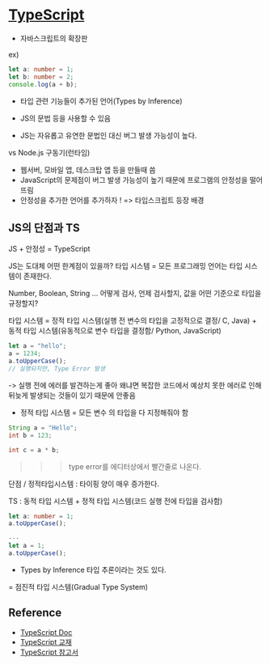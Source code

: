 # [TypeScript](https://www.typescriptlang.org/ko/)

- 자바스크립트의 확장판

ex)

```ts
let a: number = 1;
let b: number = 2;
console.log(a + b);
```

- 타입 관련 기능들이 추가된 언어(Types by Inference)
- JS의 문법 등을 사용할 수 있음

- JS는 자유롭고 유연한 문법인 대신 버그 발생 가능성이 높다.

vs Node.js 구동기(런타임)

- 웹서버, 모바일 앱, 데스크탑 앱 등을 만들때 씀
- JavaScript의 문제점이 버그 발생 가능성이 높기 때문에 프로그램의 안정성을 떨어뜨림
- 안정성을 추가한 언어를 추가하자 ! => 타입스크립트 등장 배경

## JS의 단점과 TS

JS + 안정성 = TypeScript

JS는 도대체 어떤 한계점이 있을까?
타입 시스템 = 모든 프로그래밍 언어는 타입 시스템이 존재한다.

Number, Boolean, String ...
어떻게 검사, 언제 검사할지, 값을 어떤 기준으로 타입을 규정할지?

타입 시스템 = 정적 타입 시스템(실행 전 변수의 타입을 고정적으로 결정/ C, Java) + 동적 타입 시스템(유동적으로 변수 타입을 결정함/ Python, JavaScript)

```js
let a = "hello";
a = 1234;
a.toUpperCase();
// 실행되지만, Type Error 발생
```

-> 실행 전에 에러를 발견하는게 좋아 왜냐면 복잡한 코드에서 예상치 못한 에러로 인해 뒤늦게 발생되는 것들이 있기 때문에 안좋음

- 정적 타입 시스템 = 모든 변수 의 타입을 다 지정해줘야 함

```java
String a = "Hello";
int b = 123;

int c = a * b;
```

> > > type error를 에디터상에서 빨간줄로 나온다.

단점 / 정적타입시스템 : 타이핑 양이 매우 증가한다.

TS : 동적 타입 시스템 + 정적 타입 시스템(코드 실행 전에 타입을 검사함)

```ts
let a: number = 1;
a.toUpperCase();

---
let a = 1;
a.toUpperCase();
```

- Types by Inference 타입 추론이라는 것도 있다.

= 점진적 타입 시스템(Gradual Type System)

## Reference

- [TypeScript Doc](https://www.typescriptlang.org/ko/docs/)
- [TypeScript 교재](https://ts.winterlood.com/)
- [TypeScript 참고서](https://joshua1988.github.io/ts/intro.html#%EC%B1%85%EC%9C%BC%EB%A1%9C-%EB%8D%94-%EC%9E%90%EC%84%B8%ED%9E%88-%EB%B0%B0%EC%9A%B8-%EC%88%98-%EC%9E%88%EC%96%B4%EC%9A%94-%F0%9F%8E%81)
